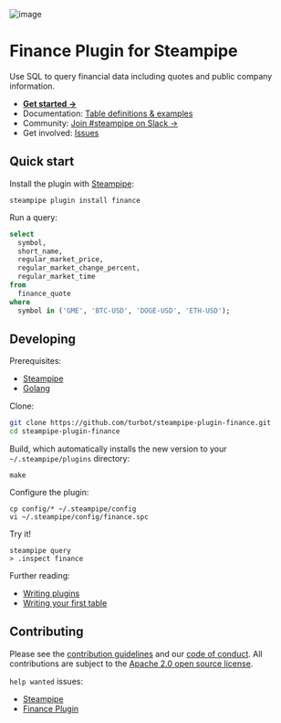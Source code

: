 ![image](https://hub.steampipe.io/images/plugins/turbot/finance-social-graphic.png)

# Finance Plugin for Steampipe

Use SQL to query financial data including quotes and public company information.

- **[Get started →](https://hub.steampipe.io/plugins/turbot/finance)**
- Documentation: [Table definitions & examples](https://hub.steampipe.io/plugins/turbot/finance/tables)
- Community: [Join #steampipe on Slack →](https://turbot.com/community/join)
- Get involved: [Issues](https://github.com/turbot/steampipe-plugin-finance/issues)

## Quick start

Install the plugin with [Steampipe](https://steampipe.io):

```shell
steampipe plugin install finance
```

Run a query:

```sql
select
  symbol,
  short_name,
  regular_market_price,
  regular_market_change_percent,
  regular_market_time
from
  finance_quote
where
  symbol in ('GME', 'BTC-USD', 'DOGE-USD', 'ETH-USD');
```

## Developing

Prerequisites:

- [Steampipe](https://steampipe.io/downloads)
- [Golang](https://golang.org/doc/install)

Clone:

```sh
git clone https://github.com/turbot/steampipe-plugin-finance.git
cd steampipe-plugin-finance
```

Build, which automatically installs the new version to your `~/.steampipe/plugins` directory:

```
make
```

Configure the plugin:

```
cp config/* ~/.steampipe/config
vi ~/.steampipe/config/finance.spc
```

Try it!

```
steampipe query
> .inspect finance
```

Further reading:

- [Writing plugins](https://steampipe.io/docs/develop/writing-plugins)
- [Writing your first table](https://steampipe.io/docs/develop/writing-your-first-table)

## Contributing

Please see the [contribution guidelines](https://github.com/turbot/steampipe/blob/main/CONTRIBUTING.md) and our [code of conduct](https://github.com/turbot/steampipe/blob/main/CODE_OF_CONDUCT.md). All contributions are subject to the [Apache 2.0 open source license](https://github.com/turbot/steampipe-plugin-finance/blob/main/LICENSE).

`help wanted` issues:

- [Steampipe](https://github.com/turbot/steampipe/labels/help%20wanted)
- [Finance Plugin](https://github.com/turbot/steampipe-plugin-finance/labels/help%20wanted)

